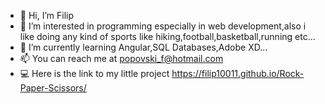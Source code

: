- 👋 Hi, I’m Filip
- 👀 I’m interested in programming especially in web development,also i like doing any kind of sports like hiking,football,basketball,running etc...
- 🌱 I’m currently learning Angular,SQL Databases,Adobe XD...
- 📫 You can reach me at popovski_f@hotmail.com
- 💻 Here is the link to my little project https://filip10011.github.io/Rock-Paper-Scissors/
